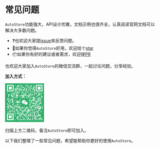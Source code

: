 # 常见问题


`AutoStore`功能强大，API设计优雅，文档示例也很齐全，认真阅读官网文档可以解决大多数问题。

- ❓也欢迎大家提[issue](https://github.com/zhangfisher/autostore/issues)来反馈问题。
- 🌟如果你觉得`AutoStore`好用，欢迎给个[star](https://github.com/zhangfisher/autostore)
- 📦如果你有好的建议或者需求，欢迎提[PR](https://github.com/zhangfisher/autostore/)

也欢迎大家加入`AutoStore`的微信交流群，一起讨论问题，分享经验。

**加入方式：**

![](./wx.jpg)

扫描上方二维码，备注`AutoStore`即可加入。


以下我们整理了一些常见问题，希望能帮助你更好的使用`AutoStore`。










 